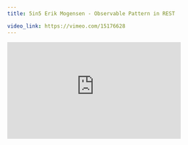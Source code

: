 ```yaml
---
title: 5in5 Erik Mogensen - Observable Pattern in REST

video_link: https://vimeo.com/15176628
---
```

<iframe src="https://player.vimeo.com/video/15176628?title=0&byline=0&portrait=0&badge=0&autopause=0&player_id=0" width="400" height="224" frameborder="0" title="5in5 Erik Mogensen - Observable Pattern in REST" webkitallowfullscreen mozallowfullscreen allowfullscreen></iframe>